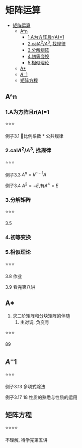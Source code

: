 # 矩阵运算

- [矩阵运算](#矩阵运算)
  - [A^n](#an)
    - [1.A为方阵且r(A)=1](#1a为方阵且ra1)
    - [2.cal$A^2/A^3$, 找规律](#2cala2a3-找规律)
    - [3.分解矩阵](#3分解矩阵)
    - [4.初等变换](#4初等变换)
    - [5.相似理论](#5相似理论)
  - [A*](#a)
  - [$A^-1$](#a-1)
  - [矩阵方程](#矩阵方程)

## A^n

### 1.A为方阵且r(A)=1

⭐⭐⭐

例子3.1 🏀比例系数 * 公共规律

### 2.cal$A^2/A^3$, 找规律

⭐⭐⭐

例子3.3 $A^n=k^{n-1}A$

例子3.4 $A^2=-E$,有$A^4=E$

### 3.分解矩阵

⭐⭐⭐

3.5

### 4.初等变换

### 5.相似理论

⭐⭐⭐

3.8 作业

3.9 看完第八讲

## A*

1. 求二阶矩阵和分块矩阵的伴随
   1. 主对调, 负变号

⭐⭐⭐

89

## $A^-1$

⭐⭐⭐

例子3.13 多项式除法

例子3.17 18 性质的熟悉与性质的运用

## 矩阵方程

⭐⭐⭐⭐

不理解, 待学完第五讲
